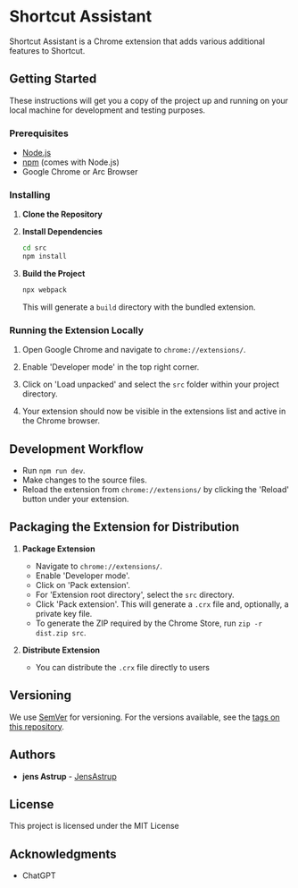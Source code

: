 # Shortcut Assistant

Shortcut Assistant is a Chrome extension that adds various additional features to Shortcut.

## Getting Started

These instructions will get you a copy of the project up and running on your local machine for development and testing purposes.

### Prerequisites

- [Node.js](https://nodejs.org/)
- [npm](https://www.npmjs.com/) (comes with Node.js)
- Google Chrome or Arc Browser

### Installing

1. **Clone the Repository**

2. **Install Dependencies**

   ```bash
   cd src
   npm install
   ```

3. **Build the Project**

   ```bash
   npx webpack
   ```

   This will generate a `build` directory with the bundled extension.

### Running the Extension Locally

1. Open Google Chrome and navigate to `chrome://extensions/`.

2. Enable 'Developer mode' in the top right corner.

3. Click on 'Load unpacked' and select the `src` folder within your project directory.

4. Your extension should now be visible in the extensions list and active in the Chrome browser.

## Development Workflow

- Run `npm run dev`.
- Make changes to the source files.
- Reload the extension from `chrome://extensions/` by clicking the 'Reload' button under your extension.

## Packaging the Extension for Distribution

1. **Package Extension**

    - Navigate to `chrome://extensions/`.
    - Enable 'Developer mode'.
    - Click on 'Pack extension'.
    - For 'Extension root directory', select the `src` directory.
    - Click 'Pack extension'. This will generate a `.crx` file and, optionally, a private key file.
    - To generate the ZIP required by the Chrome Store, run `zip -r dist.zip src`.

2. **Distribute Extension**

    - You can distribute the `.crx` file directly to users

## Versioning

We use [SemVer](http://semver.org/) for versioning. For the versions available, see the [tags on this repository](/tags).

## Authors

- **jens Astrup** - [JensAstrup](https://github.com/JensAstrup)

## License

This project is licensed under the MIT License

## Acknowledgments

- ChatGPT
